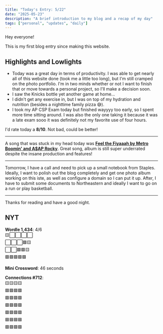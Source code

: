 ```yaml
---
title: "Today's Entry: 5/22"
date: "2025-05-23"
description: "A brief introduction to my blog and a recap of my day"
tags: ["personal", "updates", "daily"]
---
```


Hey everyone!

This is my first blog entry since making this website. 
## Highlights and Lowlights

- Today was a great day in terms of productivity. I was able to get nearly all of this website done (took me a little too long), but I'm still cramped on the photo portfolio. I'm in two minds whether or not I want to finish that or move towards a personal project, so I'll make a decision soon.  
- I saw the Knicks bottle yet another game at home...  
- I didn't get any exercise in, but I was on top of my hydration and nutrition (besides a nighttime family pizza 😅).  
- I took my AP CSP Exam today but finished wayyyy too early, so I spent more time sitting around. I was also the only one taking it because it was a late exam sooo it was definitely not my favorite use of four hours.  

I'd rate today a **8/10**. Not bad, could be better!

---

A song that was stuck in my head today was [**Feel the Fiyaaah by Metro Boomin' and A$AP Rocky**](https://open.spotify.com/track/3SsJ17EnPIu1B4GZshqjIS?si=9476c564e7424bfa). Great song, album is still super underrated despite the insane production and features!

---

Tomorrow, I have a call and need to pick up a small notebook from Staples. Ideally, I want to polish out the blog completely and get one photo album working on this iste, as well as configure a domain so I can put it up. After, I have to submit some documents to Northeastern and ideally I want to go on a run or play basketball.

---

Thanks for reading and have a good night.


## NYT

**Wordle 1,434**: 4/6  
🟨⬜⬜⬜⬜  
⬜⬜⬜🟩🟨  
⬜⬜🟩🟩🟨  
🟩🟩🟩🟩🟩  

**Mini Crossword**: 46 seconds  

**Connections #712**:  
🟨🟨🟨🟨  
🟦🟪🟦🟪  
🟩🟩🟪🟩  
🟪🟩🟩🟩  
🟩🟩🟩🟩  
🟦🟦🟦🟦  
🟪🟪🟪🟪
